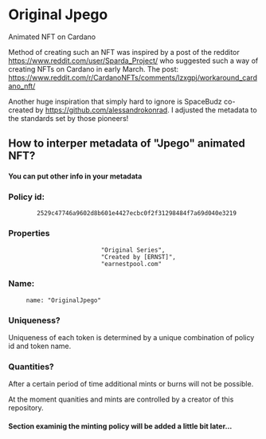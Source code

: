 # Original Jpego
Animated NFT on Cardano

Method of creating such an NFT was inspired by a post of the redditor https://www.reddit.com/user/Sparda_Project/ who
suggested such a way of creating NFTs on Cardano in early March. The post: https://www.reddit.com/r/CardanoNFTs/comments/lzxgpj/workaround_cardano_nft/

Another huge inspiration that simply hard to ignore is SpaceBudz co-created by https://github.com/alessandrokonrad. I adjusted the metadata to the standards set by those
pioneers!


## How to interper metadata of "Jpego" animated NFT?
#### You can put other info in your metadata
### Policy id:
            2529c47746a9602d8b601e4427ecbc0f2f31298484f7a69d040e3219

            
        

### Properties

                              "Original Series",
                              "Created by [ERNST]",
                              "earnestpool.com"



### Name:
         name: "OriginalJpego"
### Uniqueness?
Uniqueness of each token is determined by a unique combination of policy id and token name.

### Quantities?
After a certain period of time additional mints or burns
will not be possible.

At the moment quanities and mints are controlled by a creator of this repository.

#### Section examinig the minting policy will be added a little bit later...
